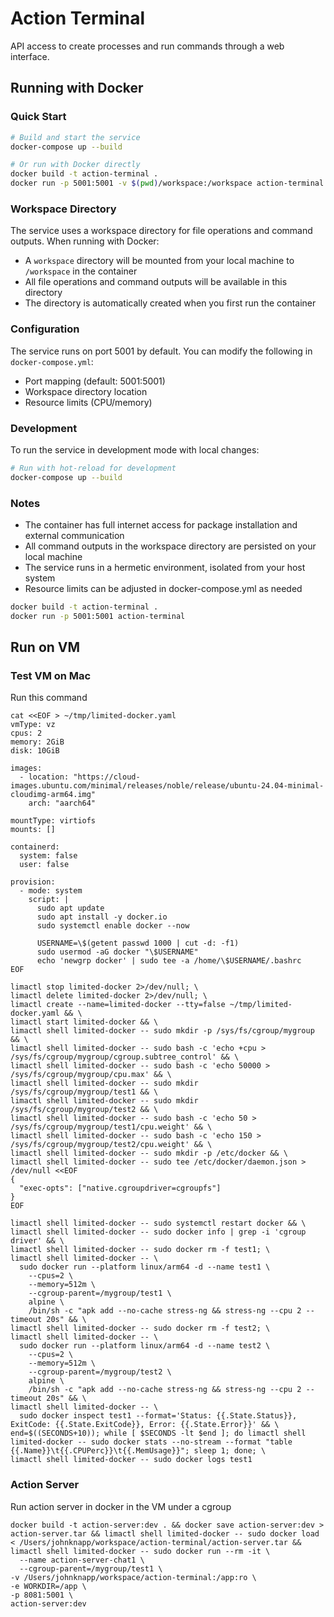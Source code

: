 # Action Terminal

API access to create processes and run commands through a web interface.

## Running with Docker

### Quick Start
```bash
# Build and start the service
docker-compose up --build

# Or run with Docker directly
docker build -t action-terminal .
docker run -p 5001:5001 -v $(pwd)/workspace:/workspace action-terminal
```

### Workspace Directory
The service uses a workspace directory for file operations and command outputs. When running with Docker:

- A `workspace` directory will be mounted from your local machine to `/workspace` in the container
- All file operations and command outputs will be available in this directory
- The directory is automatically created when you first run the container

### Configuration

The service runs on port 5001 by default. You can modify the following in `docker-compose.yml`:

- Port mapping (default: 5001:5001)
- Workspace directory location
- Resource limits (CPU/memory)

### Development

To run the service in development mode with local changes:

```bash
# Run with hot-reload for development
docker-compose up --build
```

### Notes

- The container has full internet access for package installation and external communication
- All command outputs in the workspace directory are persisted on your local machine
- The service runs in a hermetic environment, isolated from your host system
- Resource limits can be adjusted in docker-compose.yml as needed

```bash
docker build -t action-terminal .
docker run -p 5001:5001 action-terminal
```


## Run on VM

### Test VM on Mac

Run this command

```
cat <<EOF > ~/tmp/limited-docker.yaml
vmType: vz
cpus: 2
memory: 2GiB
disk: 10GiB

images:
  - location: "https://cloud-images.ubuntu.com/minimal/releases/noble/release/ubuntu-24.04-minimal-cloudimg-arm64.img"
    arch: "aarch64"

mountType: virtiofs
mounts: []

containerd:
  system: false
  user: false

provision:
  - mode: system
    script: |
      sudo apt update
      sudo apt install -y docker.io
      sudo systemctl enable docker --now

      USERNAME=\$(getent passwd 1000 | cut -d: -f1)
      sudo usermod -aG docker "\$USERNAME"
      echo 'newgrp docker' | sudo tee -a /home/\$USERNAME/.bashrc
EOF

limactl stop limited-docker 2>/dev/null; \
limactl delete limited-docker 2>/dev/null; \
limactl create --name=limited-docker --tty=false ~/tmp/limited-docker.yaml && \
limactl start limited-docker && \
limactl shell limited-docker -- sudo mkdir -p /sys/fs/cgroup/mygroup && \
limactl shell limited-docker -- sudo bash -c 'echo +cpu > /sys/fs/cgroup/mygroup/cgroup.subtree_control' && \
limactl shell limited-docker -- sudo bash -c 'echo 50000 > /sys/fs/cgroup/mygroup/cpu.max' && \
limactl shell limited-docker -- sudo mkdir /sys/fs/cgroup/mygroup/test1 && \
limactl shell limited-docker -- sudo mkdir /sys/fs/cgroup/mygroup/test2 && \
limactl shell limited-docker -- sudo bash -c 'echo 50 > /sys/fs/cgroup/mygroup/test1/cpu.weight' && \
limactl shell limited-docker -- sudo bash -c 'echo 150 > /sys/fs/cgroup/mygroup/test2/cpu.weight' && \
limactl shell limited-docker -- sudo mkdir -p /etc/docker && \
limactl shell limited-docker -- sudo tee /etc/docker/daemon.json > /dev/null <<EOF
{
  "exec-opts": ["native.cgroupdriver=cgroupfs"]
}
EOF

limactl shell limited-docker -- sudo systemctl restart docker && \
limactl shell limited-docker -- sudo docker info | grep -i 'cgroup driver' && \
limactl shell limited-docker -- sudo docker rm -f test1; \
limactl shell limited-docker -- \
  sudo docker run --platform linux/arm64 -d --name test1 \
    --cpus=2 \
    --memory=512m \
    --cgroup-parent=/mygroup/test1 \
    alpine \
    /bin/sh -c "apk add --no-cache stress-ng && stress-ng --cpu 2 --timeout 20s" && \
limactl shell limited-docker -- sudo docker rm -f test2; \
limactl shell limited-docker -- \
  sudo docker run --platform linux/arm64 -d --name test2 \
    --cpus=2 \
    --memory=512m \
    --cgroup-parent=/mygroup/test2 \
    alpine \
    /bin/sh -c "apk add --no-cache stress-ng && stress-ng --cpu 2 --timeout 20s" && \
limactl shell limited-docker -- \
  sudo docker inspect test1 --format='Status: {{.State.Status}}, ExitCode: {{.State.ExitCode}}, Error: {{.State.Error}}' && \
end=$((SECONDS+10)); while [ $SECONDS -lt $end ]; do limactl shell limited-docker -- sudo docker stats --no-stream --format "table {{.Name}}\t{{.CPUPerc}}\t{{.MemUsage}}"; sleep 1; done; \
limactl shell limited-docker -- sudo docker logs test1
```

### Action Server

Run action server in docker in the VM under a cgroup

```
docker build -t action-server:dev . && docker save action-server:dev > action-server.tar && limactl shell limited-docker -- sudo docker load < /Users/johnknapp/workspace/action-terminal/action-server.tar && limactl shell limited-docker -- sudo docker run --rm -it \
  --name action-server-chat1 \
  --cgroup-parent=/mygroup/test1 \
-v /Users/johnknapp/workspace/action-terminal:/app:ro \
-e WORKDIR=/app \
-p 8081:5001 \
action-server:dev
```